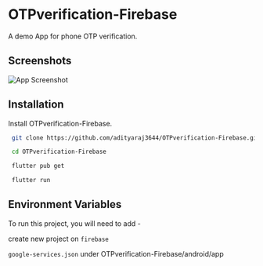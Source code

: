 # OTPverification-Firebase
A demo App for phone OTP verification. 


## Screenshots

![App Screenshot](https://github.com/adityaraj3644/OTPverification-Firebase/blob/main/assets/OTPverificationFirebase.png?raw=true)

  
## Installation

Install OTPverification-Firebase.


```bash
 git clone https://github.com/adityaraj3644/OTPverification-Firebase.git
```
```bash
 cd OTPverification-Firebase
```
```bash
 flutter pub get
```
```bash
 flutter run 
```
    
## Environment Variables

To run this project, you will need to add -

create new project on `firebase`

`google-services.json` under OTPverification-Firebase/android/app

  
